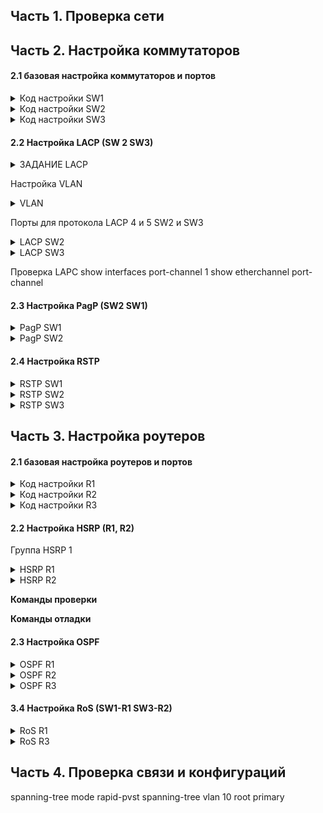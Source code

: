 ## Часть 1. Проверка сети



## Часть 2. Настройка коммутаторов


#### 2.1 базовая настройка коммутаторов и портов

<details><summary> Код настройки SW1 </summary>
<pre>
enable
conf term
no ip domain-lookup
hostname SW1
banner motd ##SW1_ENTER_PASSWORD##

exit
copy running-config startup-config
</pre>
</details>


<details><summary> Код настройки SW2 </summary>
<pre>
enable
conf term
no ip domain-lookup
hostname SW2
banner motd ##SW2_ENTER_PASSWORD##

exit
copy running-config startup-config
</pre>
</details>


<details><summary> Код настройки SW3 </summary>
<pre>
enable
conf term
no ip domain-lookup
hostname SW3
banner motd ##SW3_ENTER_PASSWORD##

exit
copy running-config startup-config
</pre>
</details>


#### 2.2 Настройка LACP (SW 2 SW3)

<details><summary> ЗАДАНИЕ LACP </summary>
<pre>

-  Одинаковая скорость и дуплексный режим.
-  Все интерфейсы группы должны быть отнесены к одной и той же VLAN или настроены как 
магистраль.
-  Магистраль должна поддерживать один диапазон VLAN.

</pre>
</details>

Настройка VLAN 

  <details><summary> VLAN </summary>
  <pre>
   
vlan 10
name VLAN 10 for PC6
end

vlan 11
name VLAN 11 for LT
end


-----настройка SW2------

Interface fa0/23
switchport mode access
switchport access vlan 10
ex

Interface fa0/24
switchport mode access
switchport access vlan 11
ex


-----настройка SW1------

interface range f0/1, g0/1
switchport mode trunk
switchport trunk allowed vlan 1,10,11
end


-----настройка SW3------


interface range f0/1, g0/1
switchport mode trunk
switchport trunk allowed vlan 1,10,11
end


  </pre>
  </details>


Порты для протокола LACP 4 и 5 SW2 и SW3


  <details><summary> LACP SW2 </summary>
  <pre>
   
interface range fastEthernet 0/4-5
shutdown
switchport mode trunk
switchport trunk allowed vlan 1,10,11

channel-group 1 mode active
no shutdown
exit
  </pre>
  </details>


  <details><summary> LACP SW3 </summary>
  <pre>
 
   
interface range fastEthernet 0/4-5
shutdown
switchport mode trunk
switchport trunk allowed vlan 1,10,11

channel-group 1 mode active
no shutdown
exit
  </pre>
  </details>

Проверка LAPC
    show interfaces port-channel 1
    show etherchannel port-channel 



#### 2.3 Настройка PagP  (SW2 SW1)

  <details><summary> PagP  SW1 </summary>
  <pre>
  
interface range fastEthernet 0/6-7
shutdown
switchport mode trunk
switchport trunk allowed vlan 1,10,11

channel-group 2 mode desirable
no shutdown
exit
  </pre>
  </details>
  
  <details><summary> PagP  SW2 </summary>
  <pre>
  
interface range fastEthernet 0/6-7
switchport mode trunk
switchport trunk allowed vlan 1,10,11

channel-group 2 mode auto
exit
  </pre>
  </details>

#### 2.4 Настройка RSTP

  <details><summary> RSTP  SW1 </summary>
  <pre>
spanning-tree mode rapid-pvst
spanning-tree vlan 10 root primary
spanning-tree vlan 11 root secondary
  </pre>
  </details>
  
  
  <details><summary> RSTP  SW2 </summary>
  <pre>
spanning-tree mode rapid-pvst
  </pre>
  </details>
  
  
  <details><summary> RSTP  SW3 </summary>
  <pre>
spanning-tree mode rapid-pvst
spanning-tree vlan 11 root primary
spanning-tree vlan 10 root secondary
  </pre>
  </details>


## Часть 3. Настройка роутеров 


#### 2.1 базовая настройка роутеров и портов

<details><summary> Код настройки R1 </summary>
<pre>
enable
conf term
no ip domain-lookup
hostname R1
banner motd ##R1_ENTER_PASSWORD##

int g0/2
description R1 for R3
ip add 10.1.0.2 255.255.255.252
no shutdown
exit

int g0/0
description R1 for R2
ip add 10.3.0.2 255.255.255.252
no shutdown
exit

exit
copy running-config startup-config
</pre>
</details>


<details><summary> Код настройки R2 </summary>
<pre>
enable
conf term
no ip domain-lookup
hostname R2
banner motd ##R2_ENTER_PASSWORD##

int g0/2
description R2 for R3
ip add 10.2.0.2 255.255.255.252
no shutdown
exit

int g0/0
description R2 for R1
ip add 10.3.0.2 255.255.255.252
no shutdown
exit


exit
copy running-config startup-config
</pre>
</details>


<details><summary> Код настройки R3 </summary>
<pre>
enable
conf term
no ip domain-lookup
hostname R3
banner motd ##R3_ENTER_PASSWORD##
line console 0
logging synchronous
password cisco
login
exit
enable secret class
line vty 0 15
password cisco
login
exit
service password-encryption
exit

int g0/0
description R3 for R1
ip add 10.1.0.1 255.255.255.252
no shutdown
exit

int g0/1
description R3 for R2
ip add 10.2.0.1 255.255.255.252
no shutdown
exit

int g0/2
description R3 for WEB
ip add 10.10.10.1 255.255.255.0
no shutdown
exit

exit
copy running-config startup-config
</pre>
</details>





#### 2.2 Настройка HSRP (R1, R2)

Группа HSRP 1

  <details><summary>  HSRP R1 </summary>
  <pre>
  
interface g0/0
standby version 2

ip add 172.17.127.11 255.255.128.0 ?
ip add 192.168.10.11 255.255.255.128 ?

standby 1 ip 192.168.10.126
standby 1 priority 150
standby 1 preempt

standby 2 ip 172.17.127.254
no shutdown
  </pre>
  </details>
  
  <details><summary>  HSRP R2 </summary>
  <pre>
interface g0/2
standby version 2

ip add 172.17.127.11 255.255.128.0 ?
ip add 192.168.10.11 255.255.255.128 ?


standby 1 ip 192.168.10.126

standby 2 ip 172.17.127.254
standby 2 priority 150
standby 2 preempt
no shutdown

  </pre>
  </details>

**Команды проверки**

    

**Команды отладки**

    

#### 2.3 Настройка OSPF

  <details><summary>  OSPF R1 </summary>
  <pre>
   router ospf 20
   router-id 1.1.1.1
   network 10.1.0.2 0.0.0.0 area 0
   network 10.3.0.1 0.0.0.0 area 0
   
   passive-interface g0/1
   
   ex
   
   interface G0/1
   ip ospf 20 area 0
   ex
   
      
  </pre>
  </details>

  <details><summary>  OSPF R2 </summary>
  <pre>
     
   router ospf 20
   router-id 2.2.2.2
   network 10.2.0.2 0.0.0.0 area 0
   network 10.3.0.2 0.0.0.0 area 0
   
   passive-interface g0/1
   ex
   
   interface G0/1
   ip ospf 20 area 0
   ex
   
       
  </pre>
  </details>

  <details><summary>  OSPF R3 </summary>
  <pre>
  router ospf 20
  router-id 3.3.3.3
  network 10.1.0.1 0.0.0.0 area 0
  network 10.2.0.1 0.0.0.0 area 0
  network 10.10.10.1 0.0.0.0 area 0
  
  passive-interface g0/2
  ex
   
  </pre>
  </details>


#### 3.4 Настройка RoS  (SW1-R1 SW3-R2)

  <details><summary>  RoS  R1 </summary>
  <pre>

interface g0/1.10
Description Default for VLAN 10
encapsulation dot1Q 10
ip add 192.168.10.124 255.255.255.128
exit

interface g0/1.11
Description Default for VLAN 11
encapsulation dot1Q 11
ip add 172.17.127.252 255.255.128.0
exit

interface g0/1
Description Trunk link for SW1
no shut
ex

  </pre>
  </details>
  
  <details><summary>  RoS R3 </summary>
  <pre>
interface g0/1.10
Description Default for VLAN 10
encapsulation dot1Q 10
ip add 192.168.10.125 255.255.255.128
exit

interface g0/1.11
Description Default for VLAN 11
encapsulation dot1Q 11
ip add 172.17.127.253 255.255.128.0
exit

interface g0/1
Description Trunk link for SW3
no shut
ex
  </pre>
  </details>


## Часть 4. Проверка связи и конфигураций


spanning-tree mode rapid-pvst
spanning-tree vlan 10 root primary 
